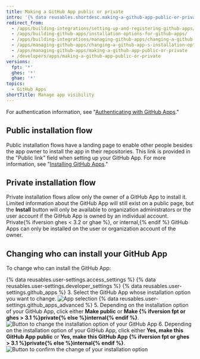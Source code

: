 ```yaml
---
title: Making a GitHub App public or private
intro: '{% data reusables.shortdesc.making-a-github-app-public-or-private %}'
redirect_from:
  - /apps/building-integrations/setting-up-and-registering-github-apps/about-installation-options-for-github-apps/
  - /apps/building-github-apps/installation-options-for-github-apps/
  - /apps/building-integrations/managing-github-apps/changing-a-github-app-s-installation-option/
  - /apps/managing-github-apps/changing-a-github-app-s-installation-option/
  - /apps/managing-github-apps/making-a-github-app-public-or-private
  - /developers/apps/making-a-github-app-public-or-private
versions:
  fpt: '*'
  ghes: '*'
  ghae: '*'
topics:
  - GitHub Apps
shortTitle: Manage app visibility
---
```

For authentication information, see "[Authenticating with GitHub Apps](/apps/building-github-apps/authenticating-with-github-apps/#authenticating-as-an-installation)."

## Public installation flow

Public installation flows have a landing page to enable other people besides the app owner to install the app in their repositories. This link is provided in the "Public link" field when setting up your GitHub App. For more information, see "[Installing GitHub Apps](/apps/installing-github-apps/)."

## Private installation flow

Private installation flows allow only the owner of a GitHub App to install it. Limited information about the GitHub App will still exist on a public page, but the **Install** button will only be available to organization administrators or the user account if the GitHub App is owned by an individual account. Private{% ifversion ghes < 3.2 or ghae %}, or internal,{% endif %} GitHub Apps can only be installed on the user or organization account of the owner.

## Changing who can install your GitHub App

To change who can install the GitHub App:

{% data reusables.user-settings.access_settings %}
{% data reusables.user-settings.developer_settings %}
{% data reusables.user-settings.github_apps %}
3. Select the GitHub App whose installation option you want to change.
![App selection](/assets/images/github-apps/github_apps_select-app.png)
{% data reusables.user-settings.github_apps_advanced %}
5. Depending on the installation option of your GitHub App, click either **Make public** or **Make {% ifversion fpt or ghes > 3.1 %}private{% else %}internal{% endif %}**.
![Button to change the installation option of your GitHub App](/assets/images/github-apps/github_apps_make_public.png)
6. Depending on the installation option of your GitHub App, click either **Yes, make this GitHub App public** or **Yes, make this GitHub App {% ifversion fpt or ghes > 3.1 %}private{% else %}internal{% endif %}**.
![Button to confirm the change of your installation option](/assets/images/github-apps/github_apps_confirm_installation_option.png)
